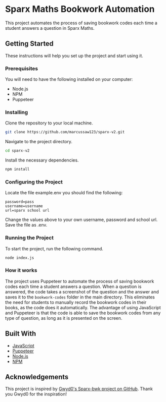 # Sparx Maths Bookwork Automation

This project automates the process of saving bookwork codes each time a student answers a question in Sparx Maths.

## Getting Started

These instructions will help you set up the project and start using it.

### Prerequisites

You will need to have the following installed on your computer:

- Node.js
- NPM
- Puppeteer

### Installing

Clone the repository to your local machine.

```bash
git clone https://github.com/marcussaw123/sparx-v2.git
```
Navigate to the project directory.
```bash
cd sparx-v2
```
Install the necessary dependencies.
```bash
npm install
```
### Configuring the Project
Locate the file example.env you should find the following:
```
password=pass
username=username
url=sparx school url
```
Change the values above to your own username, password and school url. Save the file as .env.

### Running the Project
To start the project, run the following command.
```bash
node index.js
```
### How it works
The project uses Puppeteer to automate the process of saving bookwork codes each time a student answers a question. When a question is answered, the code takes a screenshot of the question and the answer and saves it to the `bookwork-codes` folder in the main directory. This eliminates the need for students to manually record the bookwork codes in their books, as the code does it automatically. The advantage of using JavaScript and Puppeteer is that the code is able to save the bookwork codes from any type of question, as long as it is presented on the screen.
## Built With

- [JavaScript](https://developer.mozilla.org/en-US/docs/Web/JavaScript)
- [Puppeteer](https://github.com/puppeteer/puppeteer)
- [Node.js](https://nodejs.org/en/)
- [NPM](https://www.npmjs.com/)

## Acknowledgements

This project is inspired by [Gwyd0's Sparx-bwk project on GitHub](https://github.com/Gwyd0/Sparx-bwk). Thank you Gwyd0 for the inspiration!